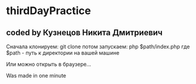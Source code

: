# thirdDayPractice
## coded by Кузнецов Никита Дмитриевич

Сначала клонируем: git clone 
потом запускаем: php $path/index.php 
где $path - путь к директории на вашей машине

Или можно открыть в браузере...

Was made in one minute
